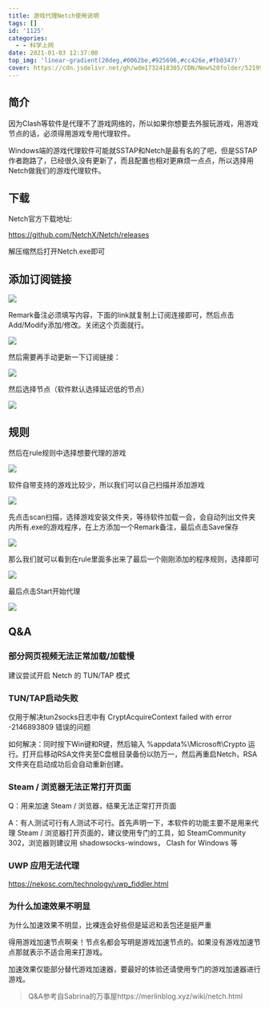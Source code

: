 ```yaml
---
title: 游戏代理Netch使用说明
tags: []
id: '1125'
categories:
  - - 科学上网
date: 2021-01-03 12:37:00
top_img: 'linear-gradient(20deg,#0062be,#925696,#cc426e,#fb0347)'
cover: https://cdn.jsdelivr.net/gh/wdm1732418365/CDN/New%20folder/52199683.webp
---
```


## 简介

因为Clash等软件是代理不了游戏网络的，所以如果你想要去外服玩游戏，用游戏节点的话，必须得用游戏专用代理软件。

Windows端的游戏代理软件可能就SSTAP和Netch是最有名的了吧，但是SSTAP作者跑路了，已经很久没有更新了，而且配置也相对更麻烦一点点，所以选择用Netch做我们的游戏代理软件。

## 下载

Netch官方下载地址:

https://github.com/NetchX/Netch/releases

解压缩然后打开Netch.exe即可

## 添加订阅链接

![](https://cdn.jsdelivr.net/gh/wdm1732418365/CDN/New%20folder/QQ图片20210103131408.webp)

Remark备注必须填写内容，下面的link就复制上订阅连接即可，然后点击Add/Modify添加/修改。关闭这个页面就行。

![](https://cdn.jsdelivr.net/gh/wdm1732418365/CDN/New%20folder/QQ图片20210103131652.webp)

然后需要再手动更新一下订阅链接：

![](https://cdn.jsdelivr.net/gh/wdm1732418365/CDN/New%20folder/QQ图片20210103124204.webp)

然后选择节点（软件默认选择延迟低的节点）

![](https://cdn.jsdelivr.net/gh/wdm1732418365/CDN/New%20folder/QQ图片20210103131949.webp)

## 规则

然后在rule规则中选择想要代理的游戏

![](https://cdn.jsdelivr.net/gh/wdm1732418365/CDN/New%20folder/QQ图片20210103132010.webp)

软件自带支持的游戏比较少，所以我们可以自己扫描并添加游戏

![](https://cdn.jsdelivr.net/gh/wdm1732418365/CDN/New%20folder/QQ图片20210103132129.webp)

先点击scan扫描，选择游戏安装文件夹，等待软件加载一会，会自动列出文件夹内所有.exe的游戏程序，在上方添加一个Remark备注，最后点击Save保存

![](https://cdn.jsdelivr.net/gh/wdm1732418365/CDN/New%20folder/QQ图片20210103132329.webp)

那么我们就可以看到在rule里面多出来了最后一个刚刚添加的程序规则，选择即可

![](https://cdn.jsdelivr.net/gh/wdm1732418365/CDN/New%20folder/QQ图片20210103132503.webp)

最后点击Start开始代理

![](https://cdn.jsdelivr.net/gh/wdm1732418365/CDN/New%20folder/QQ图片20210103132048.webp)

## Q&A

### 部分网页视频无法正常加载/加载慢

建议尝试开启 Netch 的 TUN/TAP 模式

### TUN/TAP启动失败

仅用于解决tun2socks日志中有 CryptAcquireContext failed with error -2146893809 错误的问题

如何解决：同时按下Win键和R键，然后输入 %appdata%\Microsoft\Crypto 运行。打开后移动RSA文件夹至C盘根目录备份以防万一，然后再重启Netch，RSA文件夹在启动成功后会自动重新创建。

### Steam / 浏览器无法正常打开页面

Q：用来加速 Steam / 浏览器，结果无法正常打开页面

A：有人测试可行有人测试不可行。首先声明一下，本软件的功能主要不是用来代理 Steam / 浏览器打开页面的，建议使用专门的工具，如 SteamCommunity 302，浏览器则建议用
shadowsocks-windows， Clash for Windows 等

### UWP 应用无法代理

https://nekosc.com/technology/uwp_fiddler.html

### 为什么加速效果不明显

为什么加速效果不明显，比裸连会好些但是延迟和丢包还是挺严重

得用游戏加速节点啊亲！节点名都会写明是游戏加速节点的。如果没有游戏加速节点那就表示不适合用来打游戏。

加速效果仅能部分替代游戏加速器，要最好的体验还请使用专门的游戏加速器进行游戏。

>Q&A参考自Sabrina的万事屋https://merlinblog.xyz/wiki/netch.html